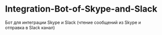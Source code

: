 # Integration-Bot-of-Skype-and-Slack
Бот для интеграции Skype и Slack (чтение сообщений из Skype и отправка в Slack канал)
